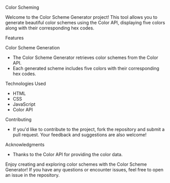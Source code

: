 Color Scheming

Welcome to the Color Scheme Generator project! This tool allows you to generate beautiful color schemes using the Color API, displaying five colors along with their corresponding hex codes.

Features

Color Scheme Generation

  - The Color Scheme Generator retrieves color schemes from the Color API.
  - Each generated scheme includes five colors with their corresponding hex codes.
    
Technologies Used
  - HTML
  - CSS
  - JavaScript
  - Color API
    
Contributing
 - If you'd like to contribute to the project, fork the repository and submit a pull request. Your feedback and suggestions are also welcome!

Acknowledgments
 - Thanks to the Color API for providing the color data.

   
Enjoy creating and exploring color schemes with the Color Scheme Generator! If you have any questions or encounter issues, feel free to open an issue in the repository.
